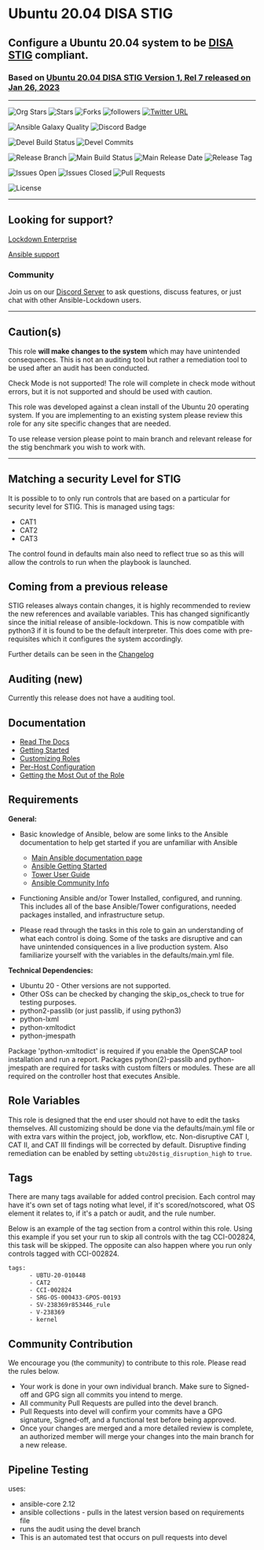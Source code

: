 # Ubuntu 20.04 DISA STIG

## Configure a Ubuntu 20.04 system to be [DISA STIG](https://public.cyber.mil/stigs/downloads/) compliant.

### Based on [ Ubuntu 20.04 DISA STIG Version 1, Rel 7 released on Jan 26, 2023 ](https://dl.dod.cyber.mil/wp-content/uploads/stigs/zip/U_CAN_Ubuntu_20-04_LTS_V1R7_STIG.zip)

---

![Org Stars](https://img.shields.io/github/stars/ansible-lockdown?label=Org%20Stars&style=social)
![Stars](https://img.shields.io/github/stars/ansible-lockdown/UBUNTU20-STIG?label=Repo%20Stars&style=social)
![Forks](https://img.shields.io/github/forks/ansible-lockdown/UBUNTU20-STIG?style=social)
![followers](https://img.shields.io/github/followers/ansible-lockdown?style=social)
[![Twitter URL](https://img.shields.io/twitter/url/https/twitter.com/AnsibleLockdown.svg?style=social&label=Follow%20%40AnsibleLockdown)](https://twitter.com/AnsibleLockdown)

![Ansible Galaxy Quality](https://img.shields.io/ansible/quality/61237?label=Quality&&logo=ansible)
![Discord Badge](https://img.shields.io/discord/925818806838919229?logo=discord)

![Devel Build Status](https://img.shields.io/github/actions/workflow/status/ansible-lockdown/Windows-2019-STIG/windows_benchmark_testing.yml?label=Devel%20Build%20Status)
![Devel Commits](https://img.shields.io/github/commit-activity/m/ansible-lockdown/Windows-2019-STIG/devel?color=dark%20green&label=Devel%20Branch%20commits)

![Release Branch](https://img.shields.io/badge/Release%20Branch-Main-brightgreen) 
![Main Build Status](https://img.shields.io/github/actions/workflow/status/ansible-lockdown/UBUNTU20-STIG/linux_benchmark_testing.yml?label=Build%20Status)
![Main Release Date](https://img.shields.io/github/release-date/ansible-lockdown/UBUNTU20-STIG?label=Release%20Date)
![Release Tag](https://img.shields.io/github/v/tag/ansible-lockdown/UBUNTU20-STIG?label=Release%20Tag&&color=success)

![Issues Open](https://img.shields.io/github/issues-raw/ansible-lockdown/UBUNTU20-STIG?label=Open%20Issues)
![Issues Closed](https://img.shields.io/github/issues-closed-raw/ansible-lockdown/UBUNTU20-STIG?label=Closed%20Issues&&color=success)
![Pull Requests](https://img.shields.io/github/issues-pr/ansible-lockdown/UBUNTU20-STIG?label=Pull%20Requests)

![License](https://img.shields.io/github/license/ansible-lockdown/UBUNTU20-STIG?label=License)

---

## Looking for support?

[Lockdown Enterprise](https://www.lockdownenterprise.com#GH_AL_UBUNTU20_stig)

[Ansible support](https://www.mindpointgroup.com/cybersecurity-products/ansible-counselor#GH_AL_UBUNTU20_stig)

### Community

Join us on our [Discord Server](https://discord.io/ansible-lockdown) to ask questions, discuss features, or just chat with other Ansible-Lockdown users.

---

## Caution(s)

This role **will make changes to the system** which may have unintended consequences. This is not an auditing tool but rather a remediation tool to be used after an audit has been conducted.

Check Mode is not supported! The role will complete in check mode without errors, but it is not supported and should be used with caution.

This role was developed against a clean install of the Ubuntu 20 operating system. If you are implementing to an existing system please review this role for any site specific changes that are needed.

To use release version please point to main branch and relevant release for the stig benchmark you wish to work with.

---

## Matching a security Level for STIG

It is possible to to only run controls that are based on a particular for security level for STIG.
This is managed using tags:

- CAT1
- CAT2
- CAT3

The control found in defaults main also need to reflect true so as this will allow the controls to run when the playbook is launched. 

## Coming from a previous release

STIG releases always contain changes, it is highly recommended to review the new references and available variables. This has changed significantly since the initial release of ansible-lockdown.
This is now compatible with python3 if it is found to be the default interpreter. This does come with pre-requisites which it configures the system accordingly.

Further details can be seen in the [Changelog](./ChangeLog.md)

## Auditing (new)

Currently this release does not have a auditing tool. 

## Documentation

- [Read The Docs](https://ansible-lockdown.readthedocs.io/en/latest/)
- [Getting Started](https://www.lockdownenterprise.com/docs/getting-started-with-lockdown#GH_AL_UBUNTU20_stig)
- [Customizing Roles](https://www.lockdownenterprise.com/docs/customizing-lockdown-enterprise#GH_AL_UBUNTU20_stig)
- [Per-Host Configuration](https://www.lockdownenterprise.com/docs/per-host-lockdown-enterprise-configuration#GH_AL_UBUNTU20_stig)
- [Getting the Most Out of the Role](https://www.lockdownenterprise.com/docs/get-the-most-out-of-lockdown-enterprise#GH_AL_UBUNTU20_stig)

## Requirements

**General:**

- Basic knowledge of Ansible, below are some links to the Ansible documentation to help get started if you are unfamiliar with Ansible

  - [Main Ansible documentation page](https://docs.ansible.com)
  - [Ansible Getting Started](https://docs.ansible.com/ansible/latest/user_guide/intro_getting_started.html)
  - [Tower User Guide](https://docs.ansible.com/ansible-tower/latest/html/userguide/index.html)
  - [Ansible Community Info](https://docs.ansible.com/ansible/latest/community/index.html)
- Functioning Ansible and/or Tower Installed, configured, and running. This includes all of the base Ansible/Tower configurations, needed packages installed, and infrastructure setup.
- Please read through the tasks in this role to gain an understanding of what each control is doing. Some of the tasks are disruptive and can have unintended consiquences in a live production system. Also familiarize yourself with the variables in the defaults/main.yml file.

**Technical Dependencies:**

- Ubuntu 20 - Other versions are not supported.
- Other OSs can be checked by changing the skip_os_check to true for testing purposes.
- python2-passlib (or just passlib, if using python3)
- python-lxml
- python-xmltodict
- python-jmespath

Package 'python-xmltodict' is required if you enable the OpenSCAP tool installation and run a report. Packages python(2)-passlib and python-jmespath are required for tasks with custom filters or modules. These are all required on the controller host that executes Ansible.

## Role Variables

This role is designed that the end user should not have to edit the tasks themselves. All customizing should be done via the defaults/main.yml file or with extra vars within the project, job, workflow, etc. Non-disruptive CAT I, CAT II, and CAT III findings will be corrected by default. Disruptive finding remediation can be enabled by setting `ubtu20stig_disruption_high` to `true`.

## Tags

There are many tags available for added control precision. Each control may have it's own set of tags noting what level, if it's scored/notscored, what OS element it relates to, if it's a patch or audit, and the rule number.

Below is an example of the tag section from a control within this role. Using this example if you set your run to skip all controls with the tag CCI-002824, this task will be skipped. The opposite can also happen where you run only controls tagged with CCI-002824.

```sh
tags:
      - UBTU-20-010448
      - CAT2
      - CCI-002824
      - SRG-OS-000433-GPOS-00193
      - SV-238369r853446_rule
      - V-238369
      - kernel
```

## Community Contribution

We encourage you (the community) to contribute to this role. Please read the rules below.

- Your work is done in your own individual branch. Make sure to Signed-off and GPG sign all commits you intend to merge.
- All community Pull Requests are pulled into the devel branch.
- Pull Requests into devel will confirm your commits have a GPG signature, Signed-off, and a functional test before being approved.
- Once your changes are merged and a more detailed review is complete, an authorized member will merge your changes into the main branch for a new release.

## Pipeline Testing

uses:

- ansible-core 2.12
- ansible collections - pulls in the latest version based on requirements file
- runs the audit using the devel branch
- This is an automated test that occurs on pull requests into devel
